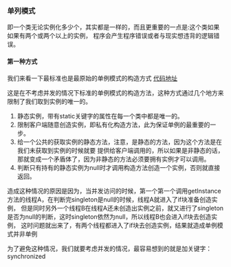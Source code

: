### 单列模式

   即一个类无论实例化多少个，其实都是一样的，而且更重要的一点是:这个类如果如果有两个或两个以上的实例，
程序会产生程序错误或者与现实想违背的逻辑错误。
    
#### 第一种方式
我们来看一下最标准也是最原始的单例模式的构造方式
[代码地址](https://github.com/Huanglog/design-pattern/blob/master/singleton/src/main/java/com.singleton/Singleton.java)
    
这是在不考虑并发的情况下标准的单例模式的构造方法，这种方式通过几个地方来限制了我们取到实例的唯一的。
1. 静态实例，带有static关键字的属性在每一个类中都是唯一的。
2. 限制客户端随意创造实例，即私有化构造方法，此为保证单例的最重要的一步。
3. 给一个公共的获取实例的静态方法，注意，是静态的方法，因为这个方法是在我们未获取到实例的时候就要
    提供给客户端调用的，所以如果是非静态的话，那就变成一个矛盾体了，因为非静态的方法必须要拥有实例才可以调用。
4. 判断只有持有的静态实例为null时才调用构造方法创造一个实例，否则就直接返回。

造成这种情况的原因是因为，当并发访问的时候，第一个第一个调用getInstance方法的线程A，在判断完singleton是null的时候，线程A就进入了if块准备创造实例，
但是同时另外一个线程B在线程A还未创造出实例之前，就又进行了singleton是否为null的判断，这时singleton依然为null，所以线程B也会进入if块去创造实例，
这时问题就出来了，有两个线程都进入了if块去创造实例，结果就造成单例模式并非单例
 
 为了避免这种情况，我们就要考虑并发的情况，最容易想到的就是加关键字：synchronized
